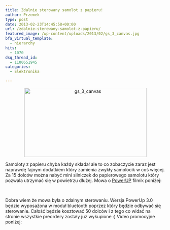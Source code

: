```yaml
---
title: Zdalnie sterowany samolot z papieru!
author: Przemek
type: post
date: 2013-02-23T14:45:58+00:00
url: /zdalnie-sterowany-samolot-z-papieru/
featured_image: /wp-content/uploads/2013/02/gs_3_canvas.jpg
bfa_virtual_template:
  - hierarchy
hits:
  - 1070
dsq_thread_id:
  - 1100651945
categories:
  - Elektronika

---
```

<p style="text-align: center;">
  <a href="http://techfreak.pl/wp-content/uploads/2013/02/gs_3_canvas.jpg"><img class="aligncenter  wp-image-2157" alt="gs_3_canvas" src="http://techfreak.pl/wp-content/uploads/2013/02/gs_3_canvas.jpg" width="385" height="217" /></a>
</p>

Samoloty z papieru chyba każdy składał ale to co zobaczycie zaraz jest naprawdę fajnym dodatkiem który zamienia zwykły samolocik w coś więcej. Za 15 dolców można nabyć mini silniczek do papierowego samolotu który pozwala utrzymać się w powietrzu dłużej. Mowa o <a href="http://www.poweruptoys.com/pages/getting-started" target="_blank">PowerUP</a> filmik poniżej:



&nbsp;

Dobra wiem że mowa była o zdalnym sterowaniu. Wersja PowerUp 3.0 będzie wyposażona w moduł bluetooth poprzez który będzie odbywać się sterowanie. Całość będzie kosztować 50 dolców i z tego co widać na stronie wszystkie preordery zostały już wykupione :) Video promocyjne poniżej: